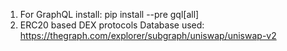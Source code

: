 1) For GraphQL install:    pip install --pre gql[all]
2) ERC20 based DEX protocols Database used:    https://thegraph.com/explorer/subgraph/uniswap/uniswap-v2
